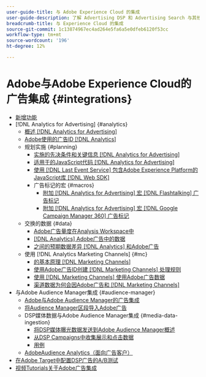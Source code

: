 ```yaml
---
user-guide-title: 与 Adobe Experience Cloud 的集成
user-guide-description: 了解 Advertising DSP 和 Advertising Search 与其他 Adobe Experience Cloud 产品和服务的集成。
breadcrumb-title: 与 Experience Cloud 的集成
source-git-commit: 1c13874967ec4ad264e5fa6a5e0dfeb6120f53cc
workflow-type: tm+mt
source-wordcount: '196'
ht-degree: 12%

---
```



# Adobe与Adobe Experience Cloud的广告集成 {#integrations}

<!--  ADD LATER: and Adobe Experience Platform -->

+ [新增功能](/help/integrations/home.md)
+ [!DNL Analytics for Advertising] {#analytics}
   + [概述 [!DNL Analytics for Advertising]](/help/integrations/analytics/overview.md)
   + [Adobe使用的广告ID [!DNL Analytics]](/help/integrations/analytics/ids.md)
   + 规划实施 {#planning}
      + [实施的先决条件和关键信息 [!DNL Analytics for Advertising]](/help/integrations/analytics/prerequisites.md)
      + [适用于的JavaScript代码 [!DNL Analytics for Advertising]](/help/integrations/analytics/javascript.md)
      + [使用 [!DNL Last Event Service] 包含Adobe Experience Platform的JavaScript库 [!DNL Web SDK]](/help/integrations/analytics/web-sdk.md)
      + 广告标记的宏 {#macros}
         + [附加 [!DNL Analytics for Advertising] 宏 [!DNL Flashtalking] 广告标记](/help/integrations/analytics/macros-flashtalking.md)
         + [附加 [!DNL Analytics for Advertising] 宏 [!DNL Google Campaign Manager 360] 广告标记](/help/integrations/analytics/macros-google-campaign-manager.md)
   + 交换的数据 {#data}
      + [Adobe广告量度在Analysis Workspace中](/help/integrations/analytics/advertising-metrics-in-analytics.md)
      + [[!DNL Analytics] Adobe广告中的数据](/help/integrations/analytics/analytics-data-in-advertising.md)
      + [之间的预期数据差异 [!DNL Analytics] 和Adobe广告](/help/integrations/analytics/data-variances.md)
   + 使用 [!DNL Analytics Marketing Channels] {#mc}
      + [的基本原理 [!DNL Marketing Channels]](/help/integrations/analytics/marketing-channels/mc-overview.md)
      + [使用Adobe广告ID创建 [!DNL Marketing Channels] 处理规则](/help/integrations/analytics/marketing-channels/mc-ids.md)
      + [使用 [!DNL Marketing Channels] 使用Adobe广告数据](/help/integrations/analytics/marketing-channels/mc-ac-data.md)
      + [渠道数据为何会因Adobe广告和 [!DNL Marketing Channels]](/help/integrations/analytics/marketing-channels/mc-data-variances.md)
+ 与Adobe Audience Manager集成 {#audience-manager}
   + [Adobe与Adobe Audience Manager的广告集成](/help/integrations/audience-manager/overview.md)
   + [将Audience Manager区段导入Adobe广告](/help/integrations/audience-manager/import-audiences.md)
   + DSP媒体数据与Adobe Audience Manager集成 {#media-data-ingestion}
      + [将DSP媒体曝光数据发送到Adobe Audience Manager概述](/help/integrations/audience-manager/media-data-integration/overview.md)
      + [从DSP Campaigns中收集展示和点击数据](/help/integrations/audience-manager/media-data-integration/collect.md)
      + [用例](/help/integrations/audience-manager/media-data-integration/use-cases.md)
   + [AdobeAudience Analytics（面向广告客户）](/help/integrations/audience-manager/audience-analytics.md)
+ [在Adobe Target中配置DSP广告的A/B测试](/help/integrations/target/overview-ab-tests.md)
+ [视频Tutorials关于Adobe广告集成](https://experienceleague.adobe.com/docs/advertising-cloud-learn/tutorials/overview.html)<!-- rename if the tutorials TOC structure changes -->
